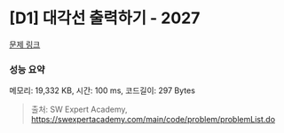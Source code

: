 # [D1] 대각선 출력하기 - 2027 

[문제 링크](https://swexpertacademy.com/main/code/problem/problemDetail.do?contestProbId=AV5QFuZ6As0DFAUq) 

### 성능 요약

메모리: 19,332 KB, 시간: 100 ms, 코드길이: 297 Bytes



> 출처: SW Expert Academy, https://swexpertacademy.com/main/code/problem/problemList.do